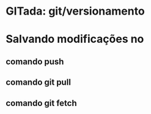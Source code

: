 # GITada: git/versionamento

# Salvando modificações no

## comando push

## comando git pull

## comando git fetch
